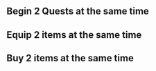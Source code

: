 
## Begin 2 Quests at the same time


## Equip 2 items at the same time


## Buy 2 items at the same time


